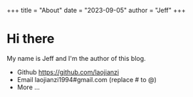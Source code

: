 +++
title = "About"
date = "2023-09-05"
author = "Jeff"
+++

# Hi there

My name is Jeff and I'm the author of this blog.

- Github https://github.com/laojianzi
- Email laojianzi1994#gmail.com (replace # to @)
- More ...